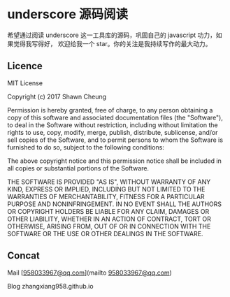 # underscore 源码阅读

希望通过阅读 underscore 这一工具库的源码，巩固自己的 javascript 功力，如果觉得我写得好， 欢迎给我一个 star。你的关注是我持续写作的最大动力。


## Licence
MIT License

Copyright (c) 2017 Shawn Cheung

Permission is hereby granted, free of charge, to any person obtaining a copy of this software and associated documentation files (the "Software"), to deal in the Software without restriction, including without limitation the rights to use, copy, modify, merge, publish, distribute, sublicense, and/or sell copies of the Software, and to permit persons to whom the Software is furnished to do so, subject to the following conditions:

The above copyright notice and this permission notice shall be included in all copies or substantial portions of the Software.

THE SOFTWARE IS PROVIDED "AS IS", WITHOUT WARRANTY OF ANY KIND, EXPRESS OR IMPLIED, INCLUDING BUT NOT LIMITED TO THE WARRANTIES OF MERCHANTABILITY, FITNESS FOR A PARTICULAR PURPOSE AND NONINFRINGEMENT. IN NO EVENT SHALL THE AUTHORS OR COPYRIGHT HOLDERS BE LIABLE FOR ANY CLAIM, DAMAGES OR OTHER LIABILITY, WHETHER IN AN ACTION OF CONTRACT, TORT OR OTHERWISE, ARISING FROM, OUT OF OR IN CONNECTION WITH THE SOFTWARE OR THE USE OR OTHER DEALINGS IN THE SOFTWARE.


## Concat
Mail [958033967@qq.com](mailto 958033967@qq.com)

Blog zhangxiang958.github.io
